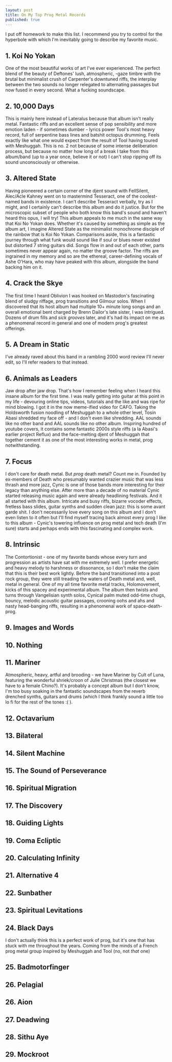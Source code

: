 ```yaml
---
layout: post
title: On My Top Prog Metal Records
published: true
---
```


I put off homework to make this list. I recommend you try to control for the hyperbole with which I'm inevitably going to describe my favorite music.
 
## 1. Koi No Yokan

One of the most beautiful works of art I've ever experienced. The perfect blend of the beauty of Deftones' lush, atmospheric, -gaze timbre with the brutal but minimalist crush of Carpenter's downtuned riffs, the interplay between the two sounds no longer relegated to alternating passages but now fused in every second. What a fucking soundscape. 

## 2. 10,000 Days

This is mainly here instead of Lateralus because that album isn't really metal. Fantastic riffs and an excellent sense of pop sensibility and more emotion laden - if sometimes dumber - lyrics power Tool's most heavy record, full of serpentine bass lines and batshit octopus drumming. Feels exactly like what one would expect from the result of Tool having toured with Meshuggah. This is no. 2 not because of some intense deliberation process, but because no matter how long of a break I take from this album/band (up to a year once, believe it or not) I can't stop ripping off its sound unconsciously or otherwise.

## 3. Altered State

Having pioneered a certain corner of the djent sound with FellSilent, Alec/Acle Kahney went on to mastermind Tesseract, one of the coolest-named bands in existence. I can't describe Tesseract verbally, try as I might, and I certainly can't describe this album and do it justice. But for the microscopic subset of people who both know this band's sound and haven't heard this opus, I will try! This album appeals to me much in the same way that Koi No Yokan does. Whether it's caused by something as simple as the album art, I imagine Altered State as the minimalist monochrome disciple of the rainbow that is Koi No Yokan. Comparisons aside, this is a fantastic journey through what funk would sound like if soul or blues never existed but distorted 7 string guitars did. Songs flow in and out of each other, parts sometimes never appear again, no matter the groove factor. The riffs are ingrained in my memory and so are the ethereal, career-defining vocals of Ashe O'Hara, who may have peaked with this album, alongside the band backing him on it.

## 4. Crack the Skye

The first time I heard Oblivion I was hooked on Mastodon's fascinating blend of sludgy riffage, prog transitions and Gilmour solos. When I discovered that its host album had multiple 10+ minute long songs and an overall emotional bent charged by Brenn Dailor's late sister, I was intrigued. Dozens of drum fills and *sick grooves* later, and it's had its impact on me as a phenomenal record in general and one of modern prog's greatest offerings.

## 5. A Dream in Static

I've already raved about this band in a rambling 2000 word review I'll never edit, so I'll refer readers to that instead.

## 6. Animals as Leaders

Jaw drop after jaw drop. That's how I remember feeling when I heard this insane album for the first time. I was really getting into guitar at this point in my life - devouring online tips, videos, tutorials and the like and was ripe for mind blowing. I got it in the now meme-ified video for CAFO. Taking the Holdsworth fusion noodling of Meshuggah to a whole other level, Tosin Abasi shredded my face off - and I don't even like shredding. AAL sounds like no other band and AAL sounds like no other album. Inspiring hundred of youtube covers, it contains some fantastic 2000s style riffs (a la Abasi's earlier project Reflux) and the face-melting djent of Meshuggah that together cement it as one of the most interesting works in metal, prog notwithstanding. 

## 7. Focus

I don't care for death metal. But _prog_ death metal? Count me in. Founded by ex-members of Death who presumably wanted crazier music that was less thrash and more jazz, Cynic is one of those bands more interesting for their legacy than anything else. After more than a decade of no material Cynic started releasing music again and were already headlining festivals. And it all started with this album. Intricate and busy riffs, bizarre vocoder effects, fretless bass slides, guitar synths and sudden clean jazz: this is some avant garde shit. I don't necessarily love every song on this album and I don't even listen to it often but I'll find myself tracing back almost every prog I like to this album - Cynic's towering influence on prog metal and tech death (I'm sure) starts and perhaps ends with this fascinating and complex work.

## 8. Intrinsic

The Contortionist - one of my favorite bands whose every turn and progression as artists have sat with me extremely well. I prefer energetic and heavy melody to harshness or dissonance, so I don't make the claim that this is their best work lightly. Before the band transitioned into a post rock group, they were still treading the waters of Death metal and, well, metal in general. One of my all time favorite metal tracks, Holomovement, kicks of this spacey and experimental album. The album then twists and turns through Vangelisian synth solos, Cynical palm muted odd-time chugs, bouncy, melodic acoustic guitar passages, crooning oohs and ahs and nasty head-banging riffs, resulting in a phenomenal work of space-death-prog. 

## 9. Images and Words
## 10. Nothing
## 11. Mariner

Atmospheric, heavy, artful and brooding - we have Mariner by Cult of Luna, featuring the wonderful shriek/croon of Julie Christmas (the closest we have to a female Chino?). It's probably a concept album but I don't know, I'm too busy soaking in the fantastic soundscapes from the reverb drenched synths, guitars and drums (which I think frankly sound a little too lo fi for the rest of the tones :( ). 

## 12. Octavarium
## 13. Bilateral
## 14. Silent Machine
## 15. The Sound of Perseverance
## 16. Spiritual Migration
## 17. The Discovery
## 18. Guiding Lights
## 19. Coma Ecliptic
## 20. Calculating Infinity
## 21. Alternative 4
## 22. Sunbather
## 23. Spiritual Levitations
## 24. Black Days

I don't actually think this is a perfect work of prog, but it's one that has stuck with me throughout the years. Coming from the minds of a French prog metal group inspired by Meshuggah and Tool (no, not *that* one)

## 25. Badmotorfinger
## 26. Pelagial
## 26. Aion
## 27. Deadwing
## 28. Sithu Aye
## 29. Mockroot